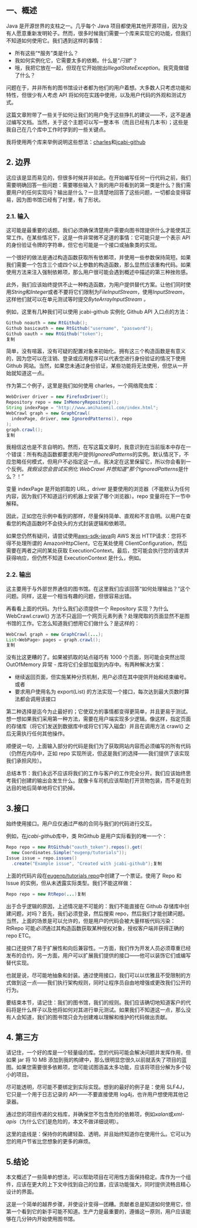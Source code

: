 ## 一、概述

Java 是开源世界的支柱之一。几乎每个 Java 项目都使用其他开源项目，因为没有人愿意重新发明轮子。然而，很多时候我们需要一个库来实现它的功能，但我们不知道如何使用它。我们遇到这样的事情：

-   所有这些“*服务”类是什么？
-   我如何实例化它，它需要太多的依赖。什么是“*闩锁*”？
-   哦，我把它放在一起，但现在它开始抛出*IllegalStateException*。我究竟做错了什么？

问题在于，并非所有的图书馆设计者都为他们的用户着想。大多数人只考虑功能和特性，但很少有人考虑 API 将如何在实践中使用，以及用户代码的外观和测试方式。

这篇文章附带了一些关于如何让我们的用户免于这些挣扎的建议——不，这不是通过编写文档。当然，关于这个主题可以写一整本书（而且已经有几本书）；这些是我自己在几个库中工作时学到的一些关键点。

我将使用两个库来举例说明这些想法：[charles](https://www.github.com/opencharles/charles)和[jcabi-github](https://www.github.com/jcabi/jcabi-github)

## 2. 边界

这应该是显而易见的，但很多时候并非如此。在开始编写任何一行代码之前，我们需要明确回答一些问题：需要哪些输入？我的用户将看到的第一类是什么？我们需要用户的任何实现吗？输出是什么？一旦清楚地回答了这些问题，一切都会变得容易，因为图书馆已经有了衬里，有了形状。

### **2.1. 输入**

这可能是最重要的话题。我们必须确保清楚用户需要向图书馆提供什么才能使其正常工作。在某些情况下，这是一件非常微不足道的事情：它可能只是一个表示 API 的身份验证令牌的字符串，但它也可能是一个接口或抽象类的实现。

一个很好的做法是通过构造函数获取所有依赖项，并使用一些参数保持简短。如果我们需要一个包含三个或四个以上参数的构造函数，那么显然应该重构代码。如果使用方法来注入强制依赖项，那么用户很可能会遇到概述中描述的第三种挫败感。

此外，我们应该始终提供不止一种构造函数，为用户提供替代方案。让他们同时使用*String*和*Integer*或者不要将它们限制为*FileInputStream*，使用*InputStream*，这样他们就可以在单元测试等时提交*ByteArrayInputStream 。*

例如，这里有几种我们可以使用 jcabi-github 实例化 Github API 入口点的方法：

```java
Github noauth = new RtGithub();
Github basicauth = new RtGithub("username", "password");
Github oauth = new RtGithub("token");
复制
```

简单，没有喧嚣，没有可疑的配置对象来初始化。拥有这三个构造函数是有意义的，因为您可以在注销、登录或应用程序可以代表您进行身份验证的情况下使用 Github 网站。当然，如果您未通过身份验证，某些功能将无法使用，但您从一开始就知道这一点。

作为第二个例子，这里是我们如何使用 charles，一个网络爬虫库：

```java
WebDriver driver = new FirefoxDriver();
Repository repo = new InMemoryRepository();
String indexPage = "http://www.amihaiemil.com/index.html";
WebCrawl graph = new GraphCrawl(
  indexPage, driver, new IgnoredPatterns(), repo
);
graph.crawl();
复制
```

我相信这也是不言自明的。然而，在写这篇文章时，我意识到在当前版本中存在一个错误：所有构造函数都要求用户提供*IgnoredPatterns*的实例。默认情况下，不应忽略任何模式，但用户不必指定这一点。我决定在这里保留它，所以你会看到一个反例。*我假设您会尝试实例化 WebCrawl 并想知道“那个IgnoredPatterns*是什么？！”

变量 indexPage 是开始抓取的 URL，driver 是要使用的浏览器（不能默认为任何内容，因为我们不知道运行的机器上安装了哪个浏览器）。repo 变量将在下一节中解释。

因此，正如您在示例中看到的那样，尽量保持简单、直观和不言自明。以用户在查看您的构造函数时不会挠头的方式封装逻辑和依赖项。

如果您仍然有疑问，请尝试使用[aws-sdk-java](https://github.com/aws/aws-sdk-java)向 AWS 发出 HTTP请求：您将不得不处理所谓的 AmazonHttpClient，它在某处使用 ClientConfiguration，然后需要在两者之间的某处获取 ExecutionContext。最后，您可能会执行您的请求并获得响应，但仍然不知道 ExecutionContext 是什么，例如。

### **2.2. 输出**

这主要用于与外部世界通信的图书馆。在这里我们应该回答“如何处理输出？”这个问题。同样，这是一个相当有趣的问题，但很容易出错。

再看看上面的代码。为什么我们必须提供一个 Repository 实现？为什么 WebCrawl.crawl() 方法不只返回一个网页元素列表？处理爬取的页面显然不是图书馆的工作。它怎么知道我们想用它们做什么？是这样的：

```java
WebCrawl graph = new GraphCrawl(...);
List<WebPage> pages = graph.crawl();
复制
```

没有比这更糟的了。如果被抓取的站点碰巧有 1000 个页面，则可能会突然出现 OutOfMemory 异常 - 库将它们全部加载到内存中。有两种解决方案：

-   继续返回页面，但实施某种分页机制，用户必须在其中提供开始和结束编号。或者
-   要求用户使用名为 export(List<WebPage>) 的方法实现一个接口，每次达到最大页数时算法都会调用该接口

第二种选择是迄今为止最好的；它使双方的事情都变得更简单，并且更易于测试。想一想如果我们采用第一种方法，需要在用户端实现多少逻辑。像这样，指定页面的存储库（将它们发送到数据库中或将它们写入磁盘）并且在调用方法 crawl() 之后无需执行任何其他操作。

顺便说一句，上面输入部分的代码是我们为了获取网站内容而必须编写的所有代码（仍然在内存中，正如 repo 实现所说，但这是我们的选择——我们提供了该实现我们承担风险）。

总结本节：我们永远不应该将我们的工作与客户的工作完全分开。我们应该始终思考我们创建的输出会发生什么。就像卡车司机应该帮助打开货物包装，而不是在到达目的地后简单地将它们扔掉。

## 3.接口

始终使用接口。用户应仅通过严格的合同与我们的代码进行交互。

例如，在*jcabi-github*库中，类 RtGithub 是用户实际看到的唯一一个：

```java
Repo repo = new RtGithub("oauth_token").repos().get(
  new Coordinates.Simple("eugenp/tutorials"));
Issue issue = repo.issues()
  .create("Example issue", "Created with jcabi-github");复制
```

上面的代码片段在[eugenp/tutorials repo](https://github.com/eugenp/tutorials)中创建了一个票证。使用了 Repo 和 Issue 的实例，但从未透露实际类型。我们不能这样做：

```java
Repo repo = new RtRepo(...)复制
```

出于合乎逻辑的原因，上述情况是不可能的：我们不能直接在 Github 存储库中创建问题，对吗？首先，我们必须登录，然后搜索 repo，然后我们才能创建问题。当然，上面的场景是可以允许的，但是用户的代码会被大量样板代码污染：RtRepo 可能*必须*通过其构造函数获取某种授权对象，授权客户端并获得正确的 repo ETC。

接口还提供了易于扩展性和向后兼容性。一方面，我们作为开发人员必须尊重已经发布的合约，另一方面，用户可以扩展我们提供的接口——他可以装饰它们或编写替代实现。

也就是说，尽可能地抽象和封装。通过使用接口，我们可以以优雅且不受限制的方式做到这一点——我们执行架构规则，同时让程序员自由地增强或更改我们公开的行为。

要结束本节，请记住：我们的图书馆，我们的规则。我们应该确切地知道客户的代码将是什么样子以及他将如何对其进行单元测试。如果我们不知道这一点，那么没有人会知道，我们的图书馆只会为创建难以理解和维护的代码做出贡献。

## 4. 第三方

请记住，一个好的库是一个轻量级的库。您的代码可能会解决问题并发挥作用，但如果 jar 将 10 MB 添加到我的构建中，那么很明显您很久以前就丢失了项目的蓝图。如果您需要很多依赖项，您可能试图涵盖太多功能，应该将项目分解为多个较小的项目。

尽可能透明，尽可能不要绑定到实际实现。想到的最好的例子是：使用 SLF4J，它只是一个用于日志记录的 API——不要直接使用 log4j，也许用户想使用其他记录器。

通过您的项目传递的文档库，并确保您不包含危险的依赖项，例如*xalan*或*xml-apis*（为什么它们是危险的，本文不做详细说明）。

这里的底线是：保持你的构建轻盈、透明，并且始终知道你在使用什么。它可以为您的用户节省比您想象的更多的麻烦。

## 5.结论

本文概述了一些简单的想法，可以帮助项目在可用性方面保持稳定。库作为一个组件，应该在更大的上下文中找到自己的位置，应该功能强大，同时提供流畅且精心设计的界面。

这是一个简单的越界步骤，并使设计变得一团糟。贡献者总是知道如何使用它，但第一个看到它的新手可能不知道。生产力是最重要的，遵循这一原则，用户应该能够在几分钟内开始使用图书馆。
